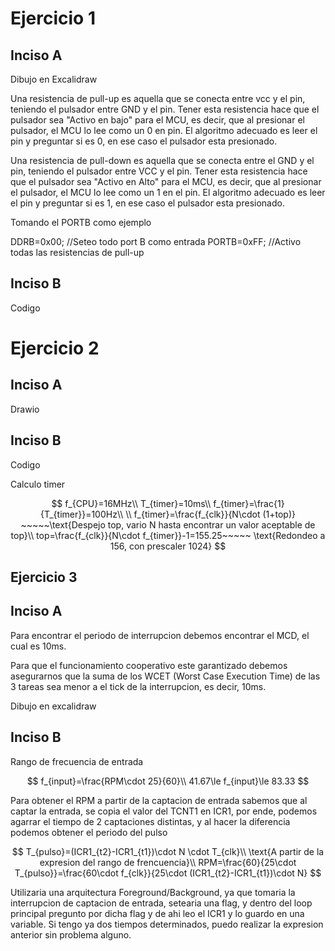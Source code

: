 # Ejercicio 1

## Inciso A

Dibujo en Excalidraw

Una resistencia de pull-up es aquella que se conecta entre vcc y el pin, teniendo el pulsador entre GND y el pin. Tener esta resistencia hace que el pulsador sea "Activo en bajo" para el MCU, es decir, que al presionar el pulsador, el MCU lo lee como un 0 en pin. El algoritmo adecuado es leer el pin y preguntar si es 0, en ese caso el pulsador esta presionado.

Una resistencia de pull-down es aquella que se conecta entre el GND y el pin, teniendo el pulsador entre VCC y el pin. Tener esta resistencia hace que el pulsador sea "Activo en Alto" para el MCU, es decir, que al presionar el pulsador, el MCU lo lee como un 1 en el pin. El algoritmo adecuado es leer el pin y preguntar si es 1, en ese caso el pulsador esta presionado.

Tomando el PORTB como ejemplo

DDRB=0x00; //Seteo todo port B como entrada
PORTB=0xFF; //Activo todas las resistencias de pull-up

## Inciso B

Codigo

# Ejercicio 2

## Inciso A

Drawio

## Inciso B

Codigo

Calculo timer

$$
  f_{CPU}=16MHz\\
  T_{timer}=10ms\\
  f_{timer}=\frac{1}{T_{timer}}=100Hz\\
  \\
  f_{timer}=\frac{f_{clk}}{N\cdot (1+top)} ~~~~~\text{Despejo top, vario N hasta encontrar un valor aceptable de top}\\
  top=\frac{f_{clk}}{N\cdot f_{timer}}-1=155.25~~~~~ \text{Redondeo a 156, con prescaler 1024}
$$

## Ejercicio 3

## Inciso A

Para encontrar el periodo de interrupcion debemos encontrar el MCD, el cual es 10ms.

Para que el funcionamiento cooperativo este garantizado debemos asegurarnos que la suma de los WCET (Worst Case Execution Time) de las 3 tareas sea menor a el tick de la interrupcion, es decir, 10ms.

Dibujo en excalidraw

## Inciso B

Rango de frecuencia de entrada

$$
  f_{input}=\frac{RPM\cdot 25}{60}\\
  41.67\le f_{input}\le 83.33
$$

Para obtener el RPM a partir de la captacion de entrada sabemos que al captar la entrada, se copia el valor del TCNT1 en ICR1, por ende, podemos agarrar el tiempo de 2 captaciones distintas, y al hacer la diferencia podemos obtener el periodo del pulso

$$
  T_{pulso}=(ICR1_{t2}-ICR1_{t1})\cdot N \cdot T_{clk}\\
  \text{A partir de la expresion del rango de frencuencia}\\
  RPM=\frac{60}{25\cdot T_{pulso}}=\frac{60\cdot f_{clk}}{25\cdot (ICR1_{t2}-ICR1_{t1})\cdot N}
$$

Utilizaria una arquitectura Foreground/Background, ya que tomaria la interrupcion de captacion de entrada, setearia una flag, y dentro del loop principal pregunto por dicha flag y de ahi leo el ICR1 y lo guardo en una variable. Si tengo ya dos tiempos determinados, puedo realizar la expresion anterior sin problema alguno.
